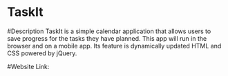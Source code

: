 # TaskIt

#Description
TaskIt is  a simple calendar application that allows users to save progress for the tasks they have planned. This app will run in the browser and on a mobile app. 
Its feature is dynamically updated HTML and CSS powered by jQuery.

#Website Link:
